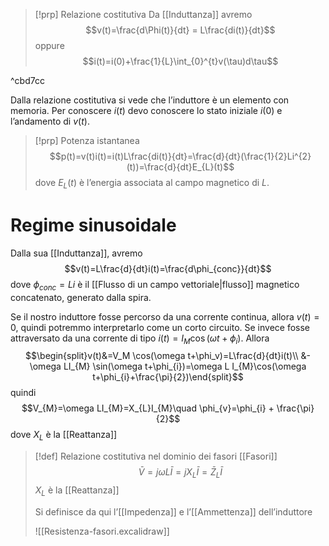 
>[!prp] Relazione costitutiva
>Da [[Induttanza]] avremo
>$$v(t)=\frac{d\Phi(t)}{dt} = L\frac{di(t)}{dt}$$
>oppure
>$$i(t)=i(0)+\frac{1}{L}\int_{0}^{t}v(\tau)d\tau$$
>

^cbd7cc

Dalla relazione costitutiva si vede che l’induttore è un elemento con memoria. Per conoscere $i(t)$ devo conoscere lo stato iniziale $i(0)$ e l’andamento di $v(t)$.

>[!prp] Potenza istantanea
>$$p(t)=v(t)i(t)=i(t)L\frac{di(t)}{dt}=\frac{d}{dt}(\frac{1}{2}Li^{2}(t))=\frac{d}{dt}E_{L}(t)$$
>dove $E_{L}(t)$ è l’energia associata al campo magnetico di $L$.

# Regime sinusoidale
Dalla sua [[Induttanza]], avremo $$v(t)=L\frac{d}{dt}i(t)=\frac{d\phi_{conc}}{dt}$$
dove $\phi_{conc}=Li$ è il [[Flusso di un campo vettoriale|flusso]] magnetico concatenato, generato dalla spira.

Se il nostro induttore fosse percorso da una corrente continua, allora $v(t)=0$, quindi potremmo interpretarlo come un corto circuito.
Se invece fosse attraversato da una corrente di tipo $i(t)=I_M\cos(\omega t+\phi_{i})$.
Allora
$$\begin{split}v(t)&=V_M \cos(\omega t+\phi_v)=L\frac{d}{dt}i(t)\\ &-\omega LI_{M} \sin(\omega t+\phi_{i})=\omega L I_{M}\cos(\omega t+\phi_{i}+\frac{\pi}{2})\end{split}$$
quindi $$V_{M}=\omega LI_{M}=X_{L}I_{M}\quad \phi_{v}=\phi_{i} + \frac{\pi}{2}$$
dove $X_{L}$ è la [[Reattanza]]

>[!def] Relazione costitutiva nel dominio dei fasori
>[[Fasori]]
>$$\bar V = j\omega L\bar I=jX_{L}\bar I=\bar Z_{L}\bar I$$
>$X_{L}$ è la [[Reattanza]]
>
>Si definisce da qui l’[[Impedenza]] e l’[[Ammettenza]] dell’induttore
>
>![[Resistenza-fasori.excalidraw]]
